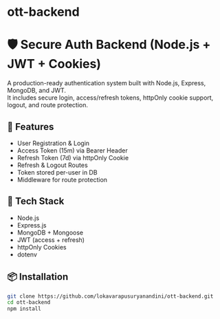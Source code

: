 # ott-backend

# 🛡️ Secure Auth Backend (Node.js + JWT + Cookies)

A production-ready authentication system built with Node.js, Express, MongoDB, and JWT.  
It includes secure login, access/refresh tokens, httpOnly cookie support, logout, and route protection.

## 🔐 Features

- User Registration & Login
- Access Token (15m) via Bearer Header
- Refresh Token (7d) via httpOnly Cookie
- Refresh & Logout Routes
- Token stored per-user in DB
- Middleware for route protection

## 🚀 Tech Stack

- Node.js
- Express.js
- MongoDB + Mongoose
- JWT (access + refresh)
- httpOnly Cookies
- dotenv

## 📦 Installation

```bash
git clone https://github.com/lokavarapusuryanandini/ott-backend.git
cd ott-backend
npm install

